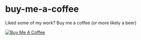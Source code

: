 # buy-me-a-coffee
Liked some of my work? Buy me a coffee (or more likely a beer)

<a href="buymeacoff.ee/darraghbr" target="_blank"><img src="https://bmc-cdn.nyc3.digitaloceanspaces.com/BMC-button-images/custom_images/orange_img.png" alt="Buy Me A Coffee" style="height: auto !important;width: auto !important;" ></a>

